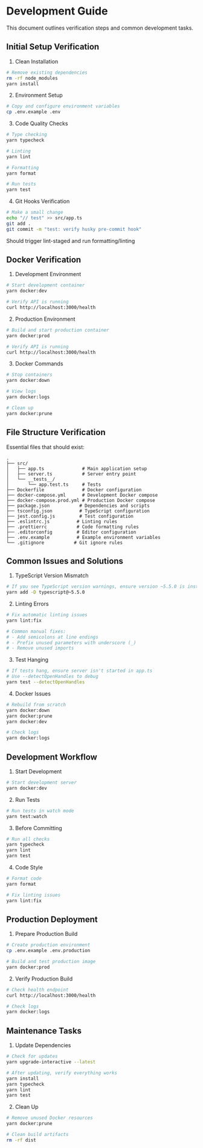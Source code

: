 # Development Guide

This document outlines verification steps and common development tasks.

## Initial Setup Verification

1. Clean Installation
```bash
# Remove existing dependencies
rm -rf node_modules
yarn install
```

2. Environment Setup
```bash
# Copy and configure environment variables
cp .env.example .env
```

3. Code Quality Checks
```bash
# Type checking
yarn typecheck

# Linting
yarn lint

# Formatting
yarn format

# Run tests
yarn test
```

4. Git Hooks Verification
```bash
# Make a small change
echo "// test" >> src/app.ts
git add .
git commit -m "test: verify husky pre-commit hook"
```
Should trigger lint-staged and run formatting/linting

## Docker Verification

1. Development Environment
```bash
# Start development container
yarn docker:dev

# Verify API is running
curl http://localhost:3000/health
```

2. Production Environment
```bash
# Build and start production container
yarn docker:prod

# Verify API is running
curl http://localhost:3000/health
```

3. Docker Commands
```bash
# Stop containers
yarn docker:down

# View logs
yarn docker:logs

# Clean up
yarn docker:prune
```

## File Structure Verification

Essential files that should exist:
```
.
├── src/
│   ├── app.ts              # Main application setup
│   ├── server.ts           # Server entry point
│   └── __tests__/
│       └── app.test.ts     # Tests
├── Dockerfile              # Docker configuration
├── docker-compose.yml      # Development Docker compose
├── docker-compose.prod.yml # Production Docker compose
├── package.json           # Dependencies and scripts
├── tsconfig.json          # TypeScript configuration
├── jest.config.js         # Test configuration
├── .eslintrc.js          # Linting rules
├── .prettierrc           # Code formatting rules
├── .editorconfig         # Editor configuration
├── .env.example          # Example environment variables
└── .gitignore           # Git ignore rules
```

## Common Issues and Solutions

1. TypeScript Version Mismatch
```bash
# If you see TypeScript version warnings, ensure version ~5.5.0 is installed
yarn add -D typescript@~5.5.0
```

2. Linting Errors
```bash
# Fix automatic linting issues
yarn lint:fix

# Common manual fixes:
# - Add semicolons at line endings
# - Prefix unused parameters with underscore (_)
# - Remove unused imports
```

3. Test Hanging
```bash
# If tests hang, ensure server isn't started in app.ts
# Use --detectOpenHandles to debug
yarn test --detectOpenHandles
```

4. Docker Issues
```bash
# Rebuild from scratch
yarn docker:down
yarn docker:prune
yarn docker:dev

# Check logs
yarn docker:logs
```

## Development Workflow

1. Start Development
```bash
# Start development server
yarn docker:dev
```

2. Run Tests
```bash
# Run tests in watch mode
yarn test:watch
```

3. Before Committing
```bash
# Run all checks
yarn typecheck
yarn lint
yarn test
```

4. Code Style
```bash
# Format code
yarn format

# Fix linting issues
yarn lint:fix
```

## Production Deployment

1. Prepare Production Build
```bash
# Create production environment
cp .env.example .env.production

# Build and test production image
yarn docker:prod
```

2. Verify Production Build
```bash
# Check health endpoint
curl http://localhost:3000/health

# Check logs
yarn docker:logs
```

## Maintenance Tasks

1. Update Dependencies
```bash
# Check for updates
yarn upgrade-interactive --latest

# After updating, verify everything works
yarn install
yarn typecheck
yarn lint
yarn test
```

2. Clean Up
```bash
# Remove unused Docker resources
yarn docker:prune

# Clean build artifacts
rm -rf dist
``` 